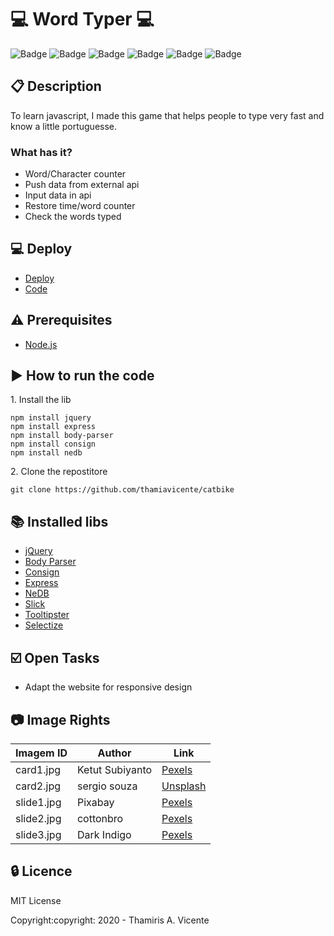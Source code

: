# :computer: Word Typer :computer:

![Badge](https://img.shields.io/static/v1?label=Status&message=Conclued&color=brigthgreen&style=flat)
![Badge](https://img.shields.io/static/v1?label=Licence&message=MIT&color=blueviolet&style=flat)
![Badge](https://img.shields.io/static/v1?label=Language&message=HTML_5&color=red&style=flat)
![Badge](https://img.shields.io/static/v1?label=Language&message=CSS_3&color=orange&style=flat)
![Badge](https://img.shields.io/static/v1?label=Language&message=JavaScript&color=yellow&style=flat&)
![Badge](https://img.shields.io/static/v1?label=Language&message=jQuery&color=3383FF&style=flat)

## :clipboard: Description
<p>To learn javascript, I made this game that helps people to type very fast and know a little portuguesse.</p>

### What has it?
- Word/Character counter
- Push data from external api
- Input data in api
- Restore time/word counter
- Check the words typed

## :computer: Deploy
- [Deploy](https://thamiavicente.github.io/word-typer/public/main.html)
- [Code](https://github.com/thamiavicente/word-typer)

## :warning: Prerequisites
- [Node.js](https://nodejs.org/en/)

## :arrow_forward: How to run the code
<p>1. Install the lib</p>

```
npm install jquery
npm install express
npm install body-parser
npm install consign
npm install nedb
```

<p>2. Clone the repostitore</p>

```
git clone https://github.com/thamiavicente/catbike
```

## :books: Installed libs
- [jQuery](https://jquery.com/)
- [Body Parser](https://www.npmjs.com/package/body-parser)
- [Consign](https://www.npmjs.com/package/consign)
- [Express](https://www.npmjs.com/package/express)
- [NeDB](https://dbdb.io/db/nedb)
- [Slick](http://kenwheeler.github.io/slick/)
- [Tooltipster](https://iamceege.github.io/tooltipster/)
- [Selectize](https://selectize.github.io/selectize.js/)

## :ballot_box_with_check: Open Tasks

- Adapt the website for responsive design

## :camera: Image Rights
|Imagem ID|Author|Link|
| -------- | -------- | -------- |
|card1.jpg|Ketut Subiyanto|[Pexels](https://www.pexels.com/pt-br/foto/avental-uniforme-preto-negro-4350202/)|
|card2.jpg|sergio souza|[Unsplash](https://unsplash.com/photos/tncsQE63ENU)|
|slide1.jpg|Pixabay|[Pexels](https://www.pexels.com/pt-br/foto/abstrato-alerta-alfabeto-arranhar-278887/)|
|slide2.jpg|cottonbro|[Pexels](https://www.pexels.com/pt-br/foto/espaco-em-branco-espaco-vazio-borrao-mancha-4065617/)
|slide3.jpg|Dark Indigo|[Pexels](https://www.pexels.com/pt-br/foto/sombrio-escuro-tecnologia-borrao-2416973/)|

## :lock: Licence
<p>MIT License</p>
<p>Copyright:copyright: 2020 - Thamiris A. Vicente</p>
